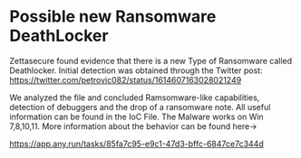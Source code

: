 # Possible new Ransomware DeathLocker 
Zettasecure found evidence that there is a new Type of Ransomware called Deathlocker. Initial detection was obtained through the Twitter post: https://twitter.com/petrovic082/status/1614607163028021249

We analyzed the file and concluded Ramsomware-like capabilities, detection of debuggers and the drop of a ransomware note. All useful information can be found in the IoC File. The Malware works on Win 7,8,10,11. More information about the behavior can be found here->


https://app.any.run/tasks/85fa7c95-e9c1-47d3-bffc-6847ce7c344d